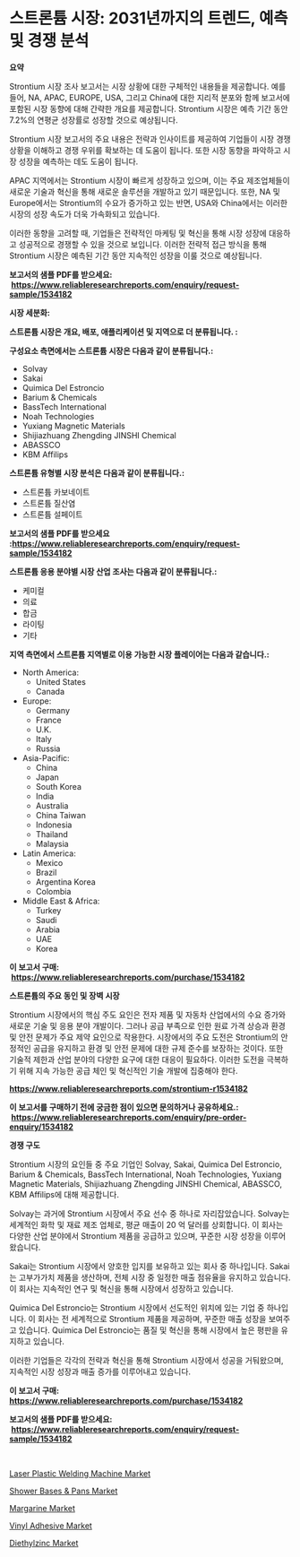 <p><h1>스트론튬 시장: 2031년까지의 트렌드, 예측 및 경쟁 분석</h1></p><p><strong>요약</strong></p>
<p><p>Strontium 시장 조사 보고서는 시장 상황에 대한 구체적인 내용들을 제공합니다. 예를 들어, NA, APAC, EUROPE, USA, 그리고 China에 대한 지리적 분포와 함께 보고서에 포함된 시장 동향에 대해 간략한 개요를 제공합니다. Strontium 시장은 예측 기간 동안 7.2%의 연평균 성장률로 성장할 것으로 예상됩니다.</p><p>Strontium 시장 보고서의 주요 내용은 전략과 인사이트를 제공하여 기업들이 시장 경쟁 상황을 이해하고 경쟁 우위를 확보하는 데 도움이 됩니다. 또한 시장 동향을 파악하고 시장 성장을 예측하는 데도 도움이 됩니다.</p><p>APAC 지역에서는 Strontium 시장이 빠르게 성장하고 있으며, 이는 주요 제조업체들이 새로운 기술과 혁신을 통해 새로운 솔루션을 개발하고 있기 때문입니다. 또한, NA 및 Europe에서는 Strontium의 수요가 증가하고 있는 반면, USA와 China에서는 이러한 시장의 성장 속도가 더욱 가속화되고 있습니다.</p><p>이러한 동향을 고려할 때, 기업들은 전략적인 마케팅 및 혁신을 통해 시장 성장에 대응하고 성공적으로 경쟁할 수 있을 것으로 보입니다. 이러한 전략적 접근 방식을 통해 Strontium 시장은 예측된 기간 동안 지속적인 성장을 이룰 것으로 예상됩니다.</p></p>
<p><strong>보고서의 샘플 PDF를 받으세요: &nbsp;<a href="https://www.reliableresearchreports.com/enquiry/request-sample/1534182">https://www.reliableresearchreports.com/enquiry/request-sample/1534182</a></strong></p>
<p><strong>시장 세분화:</strong></p>
<p><strong> 스트론튬 시장은 개요, 배포, 애플리케이션 및 지역으로 더 분류됩니다. :</strong></p>
<p><strong>구성요소 측면에서는 스트론튬 시장은 다음과 같이 분류됩니다.:</strong></p>
<p><ul><li>Solvay</li><li>Sakai</li><li>Quimica Del Estroncio</li><li>Barium & Chemicals</li><li>BassTech International</li><li>Noah Technologies</li><li>Yuxiang Magnetic Materials</li><li>Shijiazhuang Zhengding JINSHI Chemical</li><li>ABASSCO</li><li>KBM Affilips</li></ul></p>
<p><strong> 스트론튬 유형별 시장 분석은 다음과 같이 분류됩니다.:</strong></p>
<p><ul><li>스트론튬 카보네이트</li><li>스트론튬 질산염</li><li>스트론튬 설페이트</li></ul></p>
<p><strong>보고서의 샘플 PDF를 받으세요 :<a href="https://www.reliableresearchreports.com/enquiry/request-sample/1534182">https://www.reliableresearchreports.com/enquiry/request-sample/1534182</a></strong></p>
<p><strong> 스트론튬 응용 분야별 시장 산업 조사는 다음과 같이 분류됩니다.:</strong></p>
<p><ul><li>케미컬</li><li>의료</li><li>합금</li><li>라이팅</li><li>기타</li></ul></p>
<p><strong>지역 측면에서 스트론튬 지역별로 이용 가능한 시장 플레이어는 다음과 같습니다.:</strong></p>
<p><ul>
    <li>
        North America:
        <ul>
            <li>United States</li>
            <li>Canada</li>
        </ul>
    </li>
    <li>
        Europe:
        <ul>
            <li>Germany</li>
            <li>France</li>
            <li>U.K.</li>
            <li>Italy</li>
            <li>Russia</li>
        </ul>
    </li>
    <li>
        Asia-Pacific:
        <ul>
            <li>China</li>
            <li>Japan</li>
            <li>South Korea</li>
            <li>India</li>
            <li>Australia</li>
            <li>China Taiwan</li>
            <li>Indonesia</li>
            <li>Thailand</li>
            <li>Malaysia</li>
        </ul>
    </li>
    <li>
        Latin America:
        <ul>
            <li>Mexico</li>
            <li>Brazil</li>
            <li>Argentina Korea</li>
            <li>Colombia</li>
        </ul>
    </li>
    <li>
        Middle East & Africa:
        <ul>
            <li>Turkey</li>
            <li>Saudi</li>
            <li>Arabia</li>
            <li>UAE</li>
            <li>Korea</li>
        </ul>
    </li>
    </ul></p>
<p><strong>이 보고서 구매: &nbsp;<a href="https://www.reliableresearchreports.com/purchase/1534182">https://www.reliableresearchreports.com/purchase/1534182</a></strong></p>
<p><strong>스트론튬의 주요 동인 및 장벽 시장</strong></p>
<p><p>Strontium 시장에서의 핵심 주도 요인은 전자 제품 및 자동차 산업에서의 수요 증가와 새로운 기술 및 응용 분야 개발이다. 그러나 공급 부족으로 인한 원료 가격 상승과 환경 및 안전 문제가 주요 제약 요인으로 작용한다. 시장에서의 주요 도전은 Strontium의 안정적인 공급을 유지하고 환경 및 안전 문제에 대한 규제 준수를 보장하는 것이다. 또한 기술적 제한과 산업 분야의 다양한 요구에 대한 대응이 필요하다. 이러한 도전을 극복하기 위해 지속 가능한 공급 체인 및 혁신적인 기술 개발에 집중해야 한다.</p></p>
<p><strong><a href="https://www.reliableresearchreports.com/strontium-r1534182">https://www.reliableresearchreports.com/strontium-r1534182</a></strong></p>
<p><strong>이 보고서를 구매하기 전에 궁금한 점이 있으면 문의하거나 공유하세요.: &nbsp;<a href="https://www.reliableresearchreports.com/enquiry/pre-order-enquiry/1534182">https://www.reliableresearchreports.com/enquiry/pre-order-enquiry/1534182</a></strong></p>
<p><strong>경쟁 구도</strong></p>
<p><p>Strontium 시장의 요인들 중 주요 기업인 Solvay, Sakai, Quimica Del Estroncio, Barium & Chemicals, BassTech International, Noah Technologies, Yuxiang Magnetic Materials, Shijiazhuang Zhengding JINSHI Chemical, ABASSCO, KBM Affilips에 대해 제공합니다. </p><p>Solvay는 과거에 Strontium 시장에서 주요 선수 중 하나로 자리잡았습니다. Solvay는 세계적인 화학 및 재료 제조 업체로, 평균 매출이 20 억 달러를 상회합니다. 이 회사는 다양한 산업 분야에서 Strontium 제품을 공급하고 있으며, 꾸준한 시장 성장을 이루어 왔습니다.</p><p>Sakai는 Strontium 시장에서 양호한 입지를 보유하고 있는 회사 중 하나입니다. Sakai는 고부가가치 제품을 생산하며, 전체 시장 중 일정한 매출 점유율을 유지하고 있습니다. 이 회사는 지속적인 연구 및 혁신을 통해 시장에서 성장하고 있습니다.</p><p>Quimica Del Estroncio는 Strontium 시장에서 선도적인 위치에 있는 기업 중 하나입니다. 이 회사는 전 세계적으로 Strontium 제품을 제공하며, 꾸준한 매출 성장을 보여주고 있습니다. Quimica Del Estroncio는 품질 및 혁신을 통해 시장에서 높은 평판을 유지하고 있습니다.</p><p>이러한 기업들은 각각의 전략과 혁신을 통해 Strontium 시장에서 성공을 거둬왔으며, 지속적인 시장 성장과 매출 증가를 이루어내고 있습니다.</p></p>
<p><strong>이 보고서 구매: &nbsp; <a href="https://www.reliableresearchreports.com/purchase/1534182">https://www.reliableresearchreports.com/purchase/1534182</a></strong></p>
<p><strong>보고서의 샘플 PDF를 받으세요: &nbsp;<a href="https://www.reliableresearchreports.com/enquiry/request-sample/1534182">https://www.reliableresearchreports.com/enquiry/request-sample/1534182</a></strong><strong></strong></p>
<p>&nbsp;</p>
<p><p><a href="https://view.publitas.com/reportprime-1/laser-plastic-welding-machine-market-research-report-unlocks-analysis-on-the-market-financial-status-market-size-and-market-revenue-upto-2031/">Laser Plastic Welding Machine Market</a></p><p><a href="https://issuu.com/reportprime-2/docs/shower-bases-pans-market-size-2030.pptx">Shower Bases & Pans Market</a></p><p><a href="https://github.com/rahu1506/Market-Research-Report-List-3/blob/main/margarine-market.md">Margarine Market</a></p><p><a href="https://faithful-glue-af3.notion.site/Global-Vinyl-Adhesive-Market-Size-and-Market-Trends-Insights-and-Projections-from-2024-to-2031-4c2ccdc1866b4f99a06724521cee4b8e">Vinyl Adhesive Market</a></p><p><a href="https://issuu.com/reportprime-2/docs/diethylzinc-market-size-2030.pptx">Diethylzinc Market</a></p></p>
